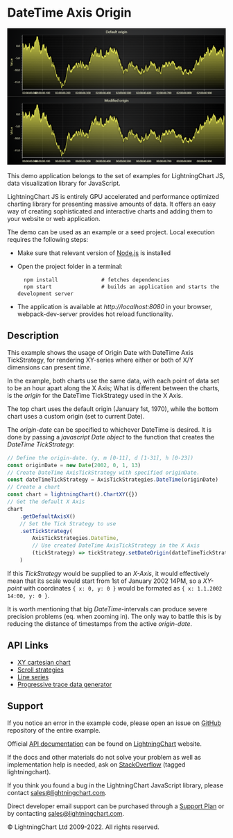 # DateTime Axis Origin

![DateTime Axis Origin](dateTimeAxisOrigin-darkGold.png)

This demo application belongs to the set of examples for LightningChart JS, data visualization library for JavaScript.

LightningChart JS is entirely GPU accelerated and performance optimized charting library for presenting massive amounts of data. It offers an easy way of creating sophisticated and interactive charts and adding them to your website or web application.

The demo can be used as an example or a seed project. Local execution requires the following steps:

-   Make sure that relevant version of [Node.js](https://nodejs.org/en/download/) is installed
-   Open the project folder in a terminal:

          npm install              # fetches dependencies
          npm start                # builds an application and starts the development server

-   The application is available at _http://localhost:8080_ in your browser, webpack-dev-server provides hot reload functionality.


## Description

This example shows the usage of Origin Date with DateTime Axis TickStrategy, for rendering XY-series where either or both of X/Y dimensions can present _time_.

In the example, both charts use the same data, with each point of data set to be an hour apart along the X Axis; What is different between the charts, is the _origin_ for the DateTime TickStrategy used in the X Axis.

The top chart uses the default origin (January 1st, 1970), while the bottom chart uses a custom origin (set to current Date).

The _origin-date_ can be specified to whichever DateTime is desired. It is done by passing a _javascript Date object_ to the function that creates the _DateTime TickStrategy_:

```javascript
// Define the origin-date. (y, m [0-11], d [1-31], h [0-23])
const originDate = new Date(2002, 0, 1, 13)
// Create DateTime AxisTickStrategy with specified originDate.
const dateTimeTickStrategy = AxisTickStrategies.DateTime(originDate)
// Create a chart
const chart = lightningChart().ChartXY({})
// Get the default X Axis
chart
    .getDefaultAxisX()
    // Set the Tick Strategy to use
    .setTickStrategy(
        AxisTickStrategies.DateTime,
        // Use created DateTime AxisTickStrategy in the X Axis
        (tickStrategy) => tickStrategy.setDateOrigin(dat1eTimeTickStrategy),
    )
```

If this _TickStrategy_ would be supplied to an _X-Axis_, it would effectively mean that its scale would start from 1st of January 2002 14PM, so a _XY-point_ with coordinates `{ x: 0, y: 0 }` would be formated as `{ x: 1.1.2002 14:00, y: 0 }`.

It is worth mentioning that big _DateTime_-intervals can produce severe precision problems (eq. when zooming in). The only way to battle this is by reducing the distance of timestamps from the active _origin-date_.


## API Links

* [XY cartesian chart]
* [Scroll strategies]
* [Line series]
* [Progressive trace data generator]


## Support

If you notice an error in the example code, please open an issue on [GitHub][0] repository of the entire example.

Official [API documentation][1] can be found on [LightningChart][2] website.

If the docs and other materials do not solve your problem as well as implementation help is needed, ask on [StackOverflow][3] (tagged lightningchart).

If you think you found a bug in the LightningChart JavaScript library, please contact sales@lightningchart.com.

Direct developer email support can be purchased through a [Support Plan][4] or by contacting sales@lightningchart.com.

[0]: https://github.com/Arction/
[1]: https://lightningchart.com/lightningchart-js-api-documentation/
[2]: https://lightningchart.com
[3]: https://stackoverflow.com/questions/tagged/lightningchart
[4]: https://lightningchart.com/support-services/

© LightningChart Ltd 2009-2022. All rights reserved.


[XY cartesian chart]: https://lightningchart.com/js-charts/api-documentation/v8.0.0/classes/ChartXY.html
[Scroll strategies]: https://lightningchart.com/js-charts/api-documentation/v8.0.0/variables/AxisScrollStrategies.html
[Line series]: https://lightningchart.com/js-charts/api-documentation/v8.0.0/classes/LineSeries.html
[Progressive trace data generator]: https://lightning-chart.github.io/xydata/classes/progressivetracegenerator.html

